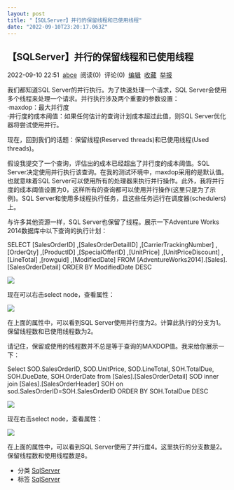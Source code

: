 ```yaml
---
layout: post
title: "【SQLServer】并行的保留线程和已使用线程"
date: "2022-09-10T23:20:17.063Z"
---
```

【SQLServer】并行的保留线程和已使用线程
------------------------

2022-09-10 22:51  [abce](https://www.cnblogs.com/abclife/)  阅读(0)  评论(0)  [编辑](https://i.cnblogs.com/EditPosts.aspx?postid=16683133)  [收藏](javascript:void(0))  [举报](javascript:void(0))

我们都知道SQL Server的并行执行。为了快速处理一个请求，SQL Server会使用多个线程来处理一个请求。并行执行涉及两个重要的参数设置：  
·maxdop：最大并行度  
·并行度的成本阈值：如果任何估计的查询计划成本超过此值，则SQL Server优化器将尝试使用并行。

现在，回到我们的话题：保留线程(Reserved threads)和已使用线程(Used threads)。

假设我提交了一个查询，评估出的成本已经超出了并行度的成本阈值。SQL Server决定使用并行执行该查询。在我的测试环境中，maxdop采用的是默认值。也就意味着SQL Server可以使用所有的处理器来执行并行操作。此外，我将并行度的成本阈值设置为0，这样所有的查询都可以使用并行操作(这里只是为了示例)。SQL Server和使用多线程执行任务，且这些任务运行在调度器(schedulers)上。

与许多其他资源一样，SQL Server也保留了线程。展示一下Adventure Works 2014数据库中以下查询的执行计划：

SELECT \[SalesOrderID\]
      ,\[SalesOrderDetailID\]
      ,\[CarrierTrackingNumber\]
      ,\[OrderQty\]
      ,\[ProductID\]
      ,\[SpecialOfferID\]
      ,\[UnitPrice\]
      ,\[UnitPriceDiscount\]
      ,\[LineTotal\]
      ,\[rowguid\]
      ,\[ModifiedDate\]
  FROM \[AdventureWorks2014\].\[Sales\].\[SalesOrderDetail\]
  ORDER BY ModifiedDate DESC

![](https://img2022.cnblogs.com/blog/764761/202209/764761-20220910223349495-2058832858.jpg)

现在可以右击select node，查看属性：

![](https://img2022.cnblogs.com/blog/764761/202209/764761-20220910223544061-724799598.jpg)

在上面的属性中，可以看到SQL Server使用并行度为2。计算此执行的分支为1。保留线程数和已使用线程数为2。

请记住，保留或使用的线程数并不总是等于查询的MAXDOP值。我来给你展示一下：

Select SOD.SalesOrderID, SOD.UnitPrice, SOD.LineTotal,
SOH.TotalDue, SOH.DueDate, SOH.OrderDate
from \[Sales\].\[SalesOrderDetail\] SOD
inner join \[Sales\].\[SalesOrderHeader\] SOH
on sod.SalesOrderID=SOH.SalesOrderID
ORDER BY SOH.TotalDue DESC

![](https://img2022.cnblogs.com/blog/764761/202209/764761-20220910224010587-1889906939.jpg)

现在右击select node，查看属性：

![](https://img2022.cnblogs.com/blog/764761/202209/764761-20220910224410616-138301901.jpg)

在上面的属性中，可以看到SQL Server使用了并行度4。这里执行的分支数是2。保留线程数和使用线程数是8。

*   分类 [SqlServer](https://www.cnblogs.com/abclife/category/855761.html)
*   标签 [SqlServer](https://www.cnblogs.com/abclife/tag/SqlServer/)